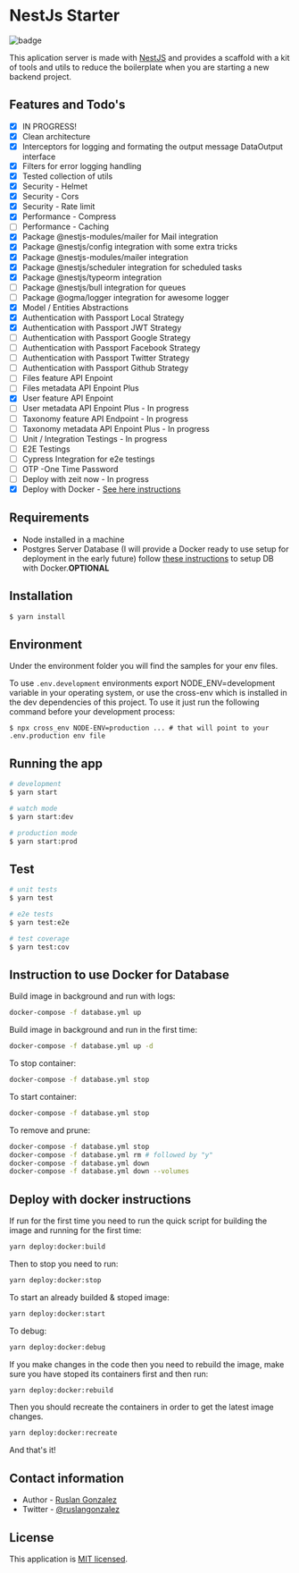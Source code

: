 # NestJs Starter

![badge](https://github.com/ruslanguns/nestjs-starter/workflows/CI/badge.svg)

This aplication server is made with [NestJS](https://nestjs.com) and provides a scaffold with a kit of tools and utils to reduce the boilerplate when you are starting a new backend project.

## Features and Todo's

- [x] IN PROGRESS!
- [x] Clean architecture
- [x] Interceptors for logging and formating the output message DataOutput interface
- [x] Filters for error logging handling
- [x] Tested collection of utils
- [x] Security - Helmet
- [x] Security - Cors
- [x] Security - Rate limit
- [x] Performance - Compress
- [ ] Performance - Caching
- [x] Package @nestjs-modules/mailer for Mail integration
- [x] Package @nestjs/config integration with some extra tricks
- [x] Package @nestjs-modules/mailer integration
- [x] Package @nestjs/scheduler integration for scheduled tasks
- [x] Package @nestjs/typeorm integration
- [ ] Package @nestjs/bull integration for queues
- [ ] Package @ogma/logger integration for awesome logger
- [x] Model / Entities Abstractions
- [x] Authentication with Passport Local Strategy
- [x] Authentication with Passport JWT Strategy
- [ ] Authentication with Passport Google Strategy
- [ ] Authentication with Passport Facebook Strategy
- [ ] Authentication with Passport Twitter Strategy
- [ ] Authentication with Passport Github Strategy
- [ ] Files feature API Enpoint
- [ ] Files metadata API Enpoint Plus
- [x] User feature API Enpoint
- [ ] User metadata API Enpoint Plus - In progress
- [ ] Taxonomy feature API Endpoint - In progress
- [ ] Taxonomy metadata API Enpoint Plus - In progress
- [ ] Unit / Integration Testings - In progress
- [ ] E2E Testings
- [ ] Cypress Integration for e2e testings
- [ ] OTP -One Time Password
- [ ] Deploy with zeit now - In progress
- [x] Deploy with Docker - [See here instructions](#deploy-with-docker-instructions)

## Requirements

- Node installed in a machine
- Postgres Server Database (I will provide a Docker ready to use setup for deployment in the early future) follow [these instructions](#instruction-to-use-docker-for-database) to setup DB with Docker.**OPTIONAL**

## Installation

```bash
$ yarn install
```

## Environment

Under the environment folder you will find the samples for your env files.

To use `.env.development` environments export NODE_ENV=development variable in your operating system, or use the cross-env which is installed in the dev dependencies of this project. To use it just run the following command before your development process:

`$ npx cross_env NODE-ENV=production ... # that will point to your .env.production env file`

## Running the app

```bash
# development
$ yarn start

# watch mode
$ yarn start:dev

# production mode
$ yarn start:prod
```

## Test

```bash
# unit tests
$ yarn test

# e2e tests
$ yarn test:e2e

# test coverage
$ yarn test:cov
```

## Instruction to use Docker for Database

Build image in background and run with logs:

```bash
docker-compose -f database.yml up
```

Build image in background and run in the first time:

```bash
docker-compose -f database.yml up -d
```

To stop container:

```bash
docker-compose -f database.yml stop
```

To start container:

```bash
docker-compose -f database.yml stop
```

To remove and prune:

```bash
docker-compose -f database.yml stop
docker-compose -f database.yml rm # followed by "y"
docker-compose -f database.yml down
docker-compose -f database.yml down --volumes
```

## Deploy with docker instructions

If run for the first time you need to run the quick script for building the image and running for the first time:

```bash
yarn deploy:docker:build
```

Then to stop you need to run:

```bash
yarn deploy:docker:stop
```

To start an already builded & stoped image:

```bash
yarn deploy:docker:start
```

To debug:

```bash
yarn deploy:docker:debug
```

If you make changes in the code then you need to rebuild the image, make sure you have stoped its containers first and then run:

```bash
yarn deploy:docker:rebuild
```

Then you should recreate the containers in order to get the latest image changes.

```bash
yarn deploy:docker:recreate
```

And that's it!

## Contact information

- Author - [Ruslan Gonzalez](https://rusgunx.tk)
- Twitter - [@ruslangonzalez](https://twitter.com/ruslangonzalez)

## License

This application is [MIT licensed](LICENSE).

